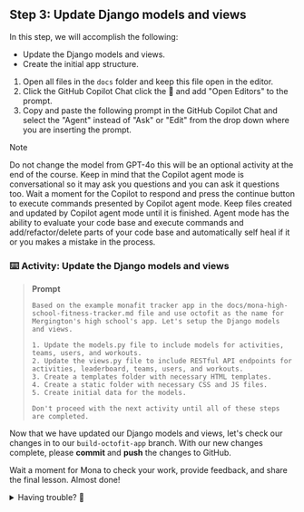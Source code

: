 ## Step 3: Update Django models and views

In this step, we will accomplish the following:

- Update the Django models and views.
- Create the initial app structure.

1. Open all files in the `docs` folder and keep this file open in the editor.
2. Click the GitHub Copilot Chat click the :paperclip: and add "Open Editors" to the prompt.
3. Copy and paste the following prompt in the GitHub Copilot Chat and select the "Agent" instead of "Ask" or "Edit" from the drop down where you are inserting the prompt.

>[!NOTE]
> Do not change the model from GPT-4o this will be an optional activity at the end of the course.
> Keep in mind that the Copilot agent mode is conversational so it may ask you questions and you can ask it questions too.
> Wait a moment for the Copilot to respond and press the continue button to execute commands presented by Copilot agent mode.
> Keep files created and updated by Copilot agent mode until it is finished.
> Agent mode has the ability to evaluate your code base and execute commands and add/refactor/delete parts of your code base and automatically self heal if it or you makes a mistake in the process.

### :keyboard: Activity: Update the Django models and views

> **Prompt**
>
> ```prompt
>Based on the example monafit tracker app in the docs/mona-high-school-fitness-tracker.md file and use octofit as the name for Mergington's high school's app. Let's setup the Django models and views.
> 
> 1. Update the models.py file to include models for activities, teams, users, and workouts.
> 2. Update the views.py file to include RESTful API endpoints for activities, leaderboard, teams, users, and workouts.
> 3. Create a templates folder with necessary HTML templates.
> 4. Create a static folder with necessary CSS and JS files.
> 5. Create initial data for the models.
>
> Don't proceed with the next activity until all of these steps are completed.
>```

Now that we have updated our Django models and views, let's check our changes in to our `build-octofit-app` branch.
With our new changes complete, please **commit** and **push** the changes to GitHub.

Wait a moment for Mona to check your work, provide feedback, and share the final lesson. Almost done!

<details>
<summary>Having trouble? 🤷</summary><br/>

If you don't get feedback, here are some things to check:

- Make sure your commit changes were made for the following files to the branch `build-octofit-app` and pushed/synchronized to GitHub:
  - `octofit-tracker/backend/octofit_tracker/models.py`
  - `octofit-tracker/backend/octofit_tracker/views.py`
- If Mona found a mistake, simply make a correction and push your changes again. Mona will check your work as many times as needed.

</details>
